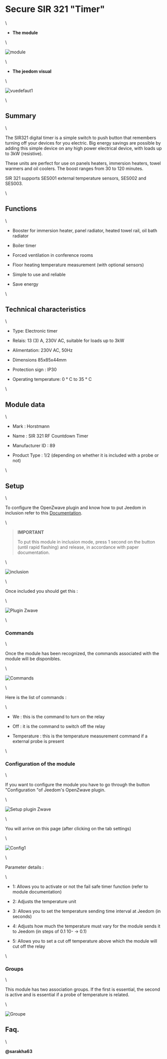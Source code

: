Secure SIR 321 "Timer" 
======================

\

-   **The module**

\

![module](images/secure.sir321/module.jpg)

\

-   **The jeedom visual**

\

![vuedefaut1](images/secure.sir321/vuedefaut1.jpg)

\

Summary 
------

\

The SIR321 digital timer is a simple switch to
push button that remembers turning off your devices for you
electric. Big energy savings are possible by adding
this simple device on any high power electrical device,
with loads up to 3kW (resistive).

These units are perfect for use on panels
heaters, immersion heaters, towel warmers and oil coolers. The
boost ranges from 30 to 120 minutes.

SIR 321 supports SES001 external temperature sensors,
SES002 and SES003.

\

Functions 
---------

\

-   Booster for immersion heater, panel radiator, heated towel rail,
    oil bath radiator

-   Boiler timer

-   Forced ventilation in conference rooms

-   Floor heating temperature measurement (with optional sensors)

-   Simple to use and reliable

-   Save energy

\

Technical characteristics 
---------------------------

\

-   Type: Electronic timer

-   Relais: 13 (3) A, 230V AC, suitable for loads up to
    3kW

-   Alimentation: 230V AC, 50Hz

-   Dimensions 85x85x44mm

-   Protection sign : IP30

-   Operating temperature: 0 ° C to 35 ° C

\

Module data 
-----------------

\

-   Mark : Horstmann

-   Name : SIR 321 RF Countdown Timer

-   Manufacturer ID : 89

-   Product Type : 1/2 (depending on whether it is included with a probe
    or not)

\

Setup 
-------------

\

To configure the OpenZwave plugin and know how to put Jeedom in
inclusion refer to this
[Documentation](https://jeedom.fr/doc/documentation/plugins/openzwave/en_US/openzwave.html).

\

> **IMPORTANT**
>
> To put this module in inclusion mode, press 1 second on
> the button (until rapid flashing) and release, in accordance with
> paper documentation.

\

![inclusion](images/secure.sir321/inclusion.jpg)

\

Once included you should get this :

\

![Plugin Zwave](images/secure.sir321/information.jpg)

\

### Commands 

\

Once the module has been recognized, the commands associated with the module will be
disponibles.

\

![Commands](images/secure.sir321/commandes.jpg)

\

Here is the list of commands :

\

-   We : this is the command to turn on the relay

-   Off : it is the command to switch off the relay

-   Temperature : this is the temperature measurement command if a
    external probe is present

\

### Configuration of the module 

\

If you want to configure the module you have to go through the button
"Configuration "of Jeedom's OpenZwave plugin.

\

![Setup plugin Zwave](images/plugin/bouton_configuration.jpg)

\

You will arrive on this page (after clicking on the tab
settings)

\

![Config1](images/secure.sir321/config1.jpg)

\

Parameter details :

\

-   1: Allows you to activate or not the fail safe timer function (refer to
    module documentation)

-   2: Adjusts the temperature unit

-   3: Allows you to set the temperature sending time interval
    at Jeedom (in seconds)

-   4: Adjusts how much the temperature must vary for
    the module sends it to Jeedom (in steps of 0.1 10- → 0.1)

-   5: Allows you to set a cut off temperature above which
    the module will cut off the relay

\

### Groups 

\

This module has two association groups. If the first is
essential, the second is active and is essential if a probe
of temperature is related.

\

![Groupe](images/secure.sir321/groupe.jpg)

Faq. 
------

\

**@sarakha63**
